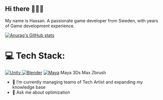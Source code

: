 ## Hi there 👋👋👋

My name is Hassan. A passionate game developer from Sweden, with years of Game development experience.

[![Anurag's GitHub stats](https://github-readme-stats.vercel.app/api?username=Rambo4you)](https://github.com/anuraghazra/github-readme-stats)

<h1>💻 Tech Stack:</h1>
<a href="#"><img src="https://camo.githubusercontent.com/7833afe5bfd8fac0b864b45dd5b33fe9621e286fe60aa4a6d0f1d7a1de4b168c/68747470733a2f2f696d672e736869656c64732e696f2f62616467652f556e6974792d2532333030303030302e7376673f7374796c653d666f722d7468652d6261646765266c6f676f3d756e697479266c6f676f436f6c6f723d7768697465" alt="Unity" data-canonical-src="https://img.shields.io/badge/Unity-%23000000.svg?style=for-the-badge&amp;logo=unity&amp;logoColor=white" style="max-width: 100%;">
</a>
  <a href="#"><img src="https://camo.githubusercontent.com/cea07de9c00c18a78144b1cecb66fb54844f3ad97401458e4a0ef7c741271ad8/68747470733a2f2f696d672e736869656c64732e696f2f62616467652f426c656e6465722d2532334635373932412e7376673f7374796c653d666f722d7468652d6261646765266c6f676f3d626c656e646572266c6f676f436f6c6f723d7768697465" alt="Blender" data-canonical-src="https://img.shields.io/badge/Blender-%23F5792A.svg?style=for-the-badge&amp;logo=blender&amp;logoColor=white" style="max-width: 100%;"></a>
  </a>
  <a href="#"><img src="https://camo.githubusercontent.com/cea07de9c00c18a78144b1cecb66fb54844f3ad97401458e4a0ef7c741271ad8/68747470733a2f2f696d672e736869656c64732e696f2f62616467652f426c656e6465722d2532334635373932412e7376673f7374796c653d666f722d7468652d6261646765266c6f676f3d626c656e646572266c6f676f436f6c6f723d7768697465" alt="Maya" data-canonical-src="https://img.shields.io/badge/Maya%23F5792A.svg?style=for-the-badge&amp;logo=Maya&amp;logoColor=white" style="max-width: 100%;"></a>
Maya
3Ds Max
Zbrush

- 🌱 I’m currently managing teams of Tech Artist and expanding my knowledge base
- 💬 Ask me about optimization

<!--
**Rambo4you/Rambo4you** is a ✨ _special_ ✨ repository because its `README.md` (this file) appears on your GitHub profile.

Here are some ideas to get you started:

- 🔭 I’m currently working on ...
- 🌱 I’m currently learning ...
- 👯 I’m looking to collaborate on ...
- 🤔 I’m looking for help with ...
- 💬 Ask me about ...
- 📫 How to reach me: ...
- 😄 Pronouns: ...
- ⚡ Fun fact: ...
-->

